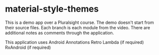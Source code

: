 # material-style-themes
This is a demo app over a Pluralsight course. The demo doesn't start from their source files.
Each branch is each module from the video. There are additional notes as comments through the application.

This application uses
Android Annotations
Retro Lambda (if required)
RxAndroid (if required)
